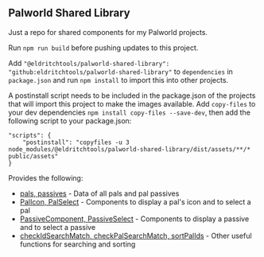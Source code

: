 ## Palworld Shared Library

Just a repo for shared components for my Palworld projects.

Run `npm run build` before pushing updates to this project.

Add `"@eldritchtools/palworld-shared-library": "github:eldritchtools/palworld-shared-library"` to `dependencies` in `package.json` and run `npm install` to import this into other projects.

A postinstall script needs to be included in the package.json of the projects that will import this project to make the images available. Add `copy-files` to your dev dependencies `npm install copy-files --save-dev`, then add the following script to your package.json:

```
"scripts": {
    "postinstall": "copyfiles -u 3 node_modules/@eldritchtools/palworld-shared-library/dist/assets/**/* public/assets"
}
```

Provides the following:
- [pals, passives](src/data) - Data of all pals and pal passives
- [PalIcon, PalSelect](src/palComponents) - Components to display a pal's icon and to select a pal
- [PassiveComponent, PassiveSelect](src/passiveComponents) - Components to display a passive and to select a passive
- [checkIdSearchMatch, checkPalSearchMatch, sortPalIds](src) - Other useful functions for searching and sorting